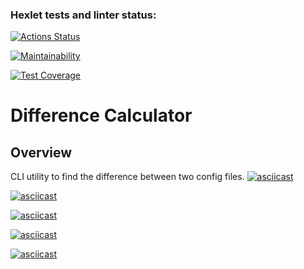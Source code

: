 ### Hexlet tests and linter status:
[![Actions Status](https://github.com/ArtyomVolkov1/frontend-project-46/workflows/hexlet-check/badge.svg)](https://github.com/ArtyomVolkov1/frontend-project-46/actions)

[![Maintainability](https://api.codeclimate.com/v1/badges/90c50bd8bfffc3ee3f3e/maintainability)](https://codeclimate.com/github/ArtyomVolkov1/frontend-project-46/maintainability)

[![Test Coverage](https://api.codeclimate.com/v1/badges/90c50bd8bfffc3ee3f3e/test_coverage)](https://codeclimate.com/github/ArtyomVolkov1/frontend-project-46/test_coverage)

# Difference Calculator
## Overview
CLI utility to find the difference between two config files.
[![asciicast](https://asciinema.org/a/ougMVrKnLXrh9DyAtVJP54Iw0.svg)](https://asciinema.org/a/ougMVrKnLXrh9DyAtVJP54Iw0)

[![asciicast](https://asciinema.org/a/XINEK1GLNXXQ8YtYIGYZtDPQg.svg)](https://asciinema.org/a/XINEK1GLNXXQ8YtYIGYZtDPQg)

[![asciicast](https://asciinema.org/a/8dlLAGhhuacCM5avDMbJ6ilEj.svg)](https://asciinema.org/a/8dlLAGhhuacCM5avDMbJ6ilEj)

[![asciicast](https://asciinema.org/a/J103CUtXicssFM3EyuxhzdQz0.svg)](https://asciinema.org/a/J103CUtXicssFM3EyuxhzdQz0)

[![asciicast](https://asciinema.org/a/DSfIqlsVZhdhKsNTHeMoXcW4s.svg)](https://asciinema.org/a/DSfIqlsVZhdhKsNTHeMoXcW4s)